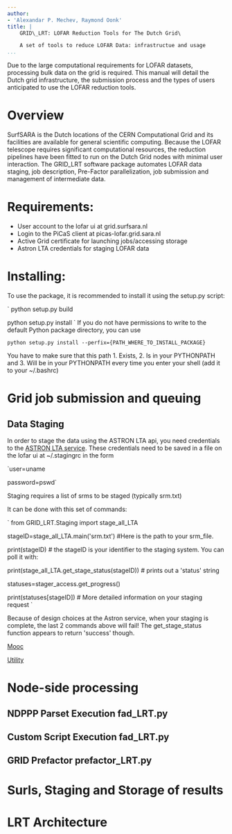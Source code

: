 ```yaml
---
author:
- 'Alexandar P. Mechev, Raymond Oonk'
title: |
    GRID\_LRT: LOFAR Reduction Tools for The Dutch Grid\

    A set of tools to reduce LOFAR Data: infrastructue and usage 
...
```


Due to the large computational requirements for LOFAR datasets,
processing bulk data on the grid is required. This manual will detail
the Dutch grid infrastructure, the submission process and the types of
users anticipated to use the LOFAR reduction tools.

Overview
========

SurfSARA is the Dutch locations of the CERN Computational Grid and its
facilities are available for general scientific computing. Because the
LOFAR telescope requires significant computational resources, the
reduction pipelines have been fitted to run on the Dutch Grid nodes with
minimal user interaction. The GRID\_LRT software package automates LOFAR data staging,
job description, Pre-Factor parallelization, job submission and management of intermediate data.

Requirements:
============
* User account to the lofar ui at grid.surfsara.nl
* Login to the PiCaS client at picas-lofar.grid.sara.nl
* Active Grid certificate for launching jobs/accessing storage
* Astron LTA credentials for staging LOFAR data


Installing:
============
To use the package, it is recommended to install it using the setup.py script: 

`
python setup.py build

python setup.py install
`
If you do not have permissions to write to the default Python package directory, you can use

`
python setup.py install --perfix={PATH_WHERE_TO_INSTALL_PACKAGE}
`

You have to make sure that this path 1. Exists, 2. Is in your PYTHONPATH and 3. Will be in your PYTHONPATH every time you enter your shell (add it to your ~/.bashrc)

Grid job submission and queuing
===============================

Data Staging
------------
In order to stage the data using the ASTRON LTA api, you need credentials to the [ASTRON LTA service](https://www.astron.nl/lofarwiki/doku.php?id=public:lta_howto#staging_data_prepare_for_download). These credentials need to be saved in a file on the lofar ui at ~/.stagingrc in the form 

`user=uname

password=pswd`

Staging requires a list of srms to be staged (typically srm.txt)

It can be done with this set of commands:

`
from GRID_LRT.Staging import stage_all_LTA

stageID=stage_all_LTA.main('srm.txt') #Here is the path to your srm_file.

print(stageID) # the stageID is your identifier to the staging system. You can poll it with:


print(stage_all_LTA.get_stage_status(stageID)) # prints out a 'status' string

statuses=stager_access.get_progress()

print(statuses[stageID]) # More detailed information on your staging request
`

Because of design choices at the Astron service, when your staging is complete, the last 2 commands above will fail! The get\_stage\_status function appears to return 'success' though.

[Mooc](http://docs.surfsaralabs.nl/projects/grid/en/latest/Pages/Tutorials/MOOC/mooc.html#mooc-picas-client)

[Utility](https://ganglia.surfsara.nl/?r=hour&cs=&ce=&c=GINA+Servers&h=&tab=ch&vn=&hide-hf=false&m=load_one&sh=1&z=small&hc=4&host_regex=&max_graphs=0&s=by+name)

Node-side processing
====================

NDPPP Parset Execution fad\_LRT.py
----------------------------------

Custom Script Execution fad\_LRT.py
-----------------------------------


GRID Prefactor prefactor\_LRT.py
--------------------------------


Surls, Staging and Storage of results
=====================================

LRT Architecture
================
